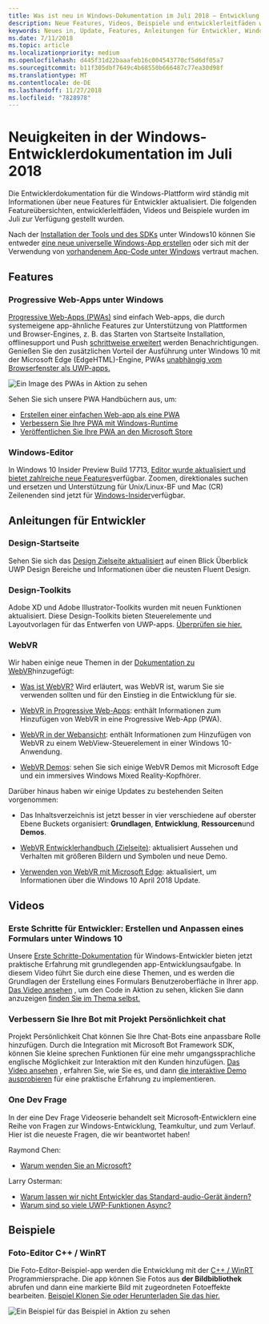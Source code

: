 ```yaml
---
title: Was ist neu in Windows-Dokumentation im Juli 2018 – Entwicklung von UWP-apps
description: Neue Features, Videos, Beispiele und entwicklerleitfäden wurden in der Windows 10-Entwicklerdokumentation für Juli 2018 hinzugefügt.
keywords: Neues in, Update, Features, Anleitungen für Entwickler, Windows 10, Juli
ms.date: 7/11/2018
ms.topic: article
ms.localizationpriority: medium
ms.openlocfilehash: d445f31d22baaafeb16c004543770cf5d6df05a7
ms.sourcegitcommit: b11f305dbf7649c4b68550b666487c77ea30d98f
ms.translationtype: MT
ms.contentlocale: de-DE
ms.lasthandoff: 11/27/2018
ms.locfileid: "7828978"
---
```

# <a name="whats-new-in-the-windows-developer-docs-in-july-2018"></a>Neuigkeiten in der Windows-Entwicklerdokumentation im Juli 2018

Die Entwicklerdokumentation für die Windows-Plattform wird ständig mit Informationen über neue Features für Entwickler aktualisiert. Die folgenden Featureübersichten, entwicklerleitfäden, Videos und Beispiele wurden im Juli zur Verfügung gestellt wurden.

Nach der [Installation der Tools und des SDKs](http://go.microsoft.com/fwlink/?LinkId=821431) unter Windows10 können Sie entweder [eine neue universelle Windows-App erstellen](../get-started/create-uwp-apps.md) oder sich mit der Verwendung von [vorhandenem App-Code unter Windows](../porting/index.md) vertraut machen.

## <a name="features"></a>Features

### <a name="progressive-web-apps-on-windows"></a>Progressive Web-Apps unter Windows

[Progressive Web-Apps (PWAs)](https://developer.microsoft.com/windows/pwa) sind einfach Web-apps, die durch systemeigene app-ähnliche Features zur Unterstützung von Plattformen und Browser-Engines, z. B. das Starten von Startseite Installation, offlinesupport und Push [schrittweise erweitert](https://wikipedia.org/wiki/Progressive_enhancement) werden Benachrichtigungen. Genießen Sie den zusätzlichen Vorteil der Ausführung unter Windows 10 mit der Microsoft Edge (EdgeHTML)-Engine, PWAs [unabhängig vom Browserfenster als UWP-apps.](https://docs.microsoft.com/microsoft-edge/progressive-web-apps/windows-features)

![Ein Image des PWAs in Aktion zu sehen](images/progressive-web-apps.jpg)

Sehen Sie sich unsere PWA Handbüchern aus, um:

* [Erstellen einer einfachen Web-app als eine PWA](https://docs.microsoft.com/microsoft-edge/progressive-web-apps/get-started)
* [Verbessern Sie Ihre PWA mit Windows-Runtime](https://docs.microsoft.com/en-us/microsoft-edge/progressive-web-apps/windows-features)
* [Veröffentlichen Sie Ihre PWA an den Microsoft Store](https://docs.microsoft.com/microsoft-edge/progressive-web-apps/microsoft-store)

### <a name="notepad"></a>Windows-Editor

In Windows 10 Insider Preview Build 17713, [Editor wurde aktualisiert und bietet zahlreiche neue Features](http://aka.ms/ant-man)verfügbar. Zoomen, direktionales suchen und ersetzen und Unterstützung für Unix/Linux-BF und Mac (CR) Zeilenenden sind jetzt für [Windows-Insider](https://insider.windows.com/)verfügbar. 

## <a name="developer-guidance"></a>Anleitungen für Entwickler

### <a name="design-landing-page"></a>Design-Startseite

Sehen Sie sich das [Design Zielseite aktualisiert](https://developer.microsoft.com/windows/apps/design) auf einen Blick Überblick UWP Design Bereiche und Informationen über die neusten Fluent Design.

### <a name="design-toolkits"></a>Design-Toolkits

Adobe XD und Adobe Illustrator-Toolkits wurden mit neuen Funktionen aktualisiert. Diese Design-Toolkits bieten Steuerelemente und Layoutvorlagen für das Entwerfen von UWP-apps. [Überprüfen sie hier.](../design/downloads/index.md)

### <a name="webvr"></a>WebVR

Wir haben einige neue Themen in der [Dokumentation zu WebVR](https://docs.microsoft.com/microsoft-edge/webvr/
)hinzugefügt:

* [Was ist WebVR?](https://docs.microsoft.com/microsoft-edge/webvr/what-is-webvr
) Wird erläutert, was WebVR ist, warum Sie sie verwenden sollten und für den Einstieg in die Entwicklung für sie.

* [WebVR in Progressive Web-Apps](https://docs.microsoft.com/microsoft-edge/webvr/webvr-in-pwas): enthält Informationen zum Hinzufügen von WebVR in eine Progressive Web-App (PWA).

* [WebVR in der Webansicht](https://docs.microsoft.com/microsoft-edge/webvr/webvr-in-webview): enthält Informationen zum Hinzufügen von WebVR zu einem WebView-Steuerelement in einer Windows 10-Anwendung.

* [WebVR Demos](https://docs.microsoft.com/microsoft-edge/webvr/demos): sehen Sie sich einige WebVR Demos mit Microsoft Edge und ein immersives Windows Mixed Reality-Kopfhörer.

Darüber hinaus haben wir einige Updates zu bestehenden Seiten vorgenommen:

* Das Inhaltsverzeichnis ist jetzt besser in vier verschiedene auf oberster Ebene Buckets organisiert: **Grundlagen**, **Entwicklung**, **Ressourcen**und **Demos**.

* [WebVR Entwicklerhandbuch (Zielseite)](https://docs.microsoft.com/microsoft-edge/webvr/): aktualisiert Aussehen und Verhalten mit größeren Bildern und Symbolen und neue Demo.

* [Verwenden von WebVR mit Microsoft Edge](https://docs.microsoft.com/microsoft-edge/webvr/webvr-with-edge): aktualisiert, um Informationen über die Windows 10 April 2018 Update.

## <a name="videos"></a>Videos

### <a name="get-started-for-devs-create-and-customize-a-form-on-windows-10"></a>Erste Schritte für Entwickler: Erstellen und Anpassen eines Formulars unter Windows 10

Unsere [Erste Schritte-Dokumentation](../get-started/index.md) für Windows-Entwickler bieten jetzt praktische Erfahrung mit grundlegenden app-Entwicklungsaufgabe. In diesem Video führt Sie durch eine diese Themen, und es werden die Grundlagen der Erstellung eines Formulars Benutzeroberfläche in Ihrer app. [Das Video ansehen](https://www.youtube.com/watch?v=AgngKzq4hKI&feature=youtu.be) , um den Code in Aktion zu sehen, klicken Sie dann anzuzeigen [finden Sie im Thema selbst.](http://aka.ms/CreateForms)

### <a name="enhance-your-bot-with-project-personality-chat"></a>Verbessern Sie Ihre Bot mit Projekt Persönlichkeit chat

Projekt Persönlichkeit Chat können Sie Ihre Chat-Bots eine anpassbare Rolle hinzufügen. Durch die Integration mit Microsoft Bot Framework SDK, können Sie kleine sprechen Funktionen für eine mehr umgangssprachliche englische Möglichkeit zur Interaktion mit den Kunden hinzufügen. [Das Video ansehen](https://www.youtube.com/watch?v=5C_uD8g2QKg&feature=youtu.be) , erfahren Sie, wie Sie es, und dann [die interaktive Demo ausprobieren](http://aka.ms/PersonalityChat) für eine praktische Erfahrung zu implementieren.

### <a name="one-dev-question"></a>One Dev Frage

In der eine Dev Frage Videoserie behandelt seit Microsoft-Entwicklern eine Reihe von Fragen zur Windows-Entwicklung, Teamkultur, und zum Verlauf. Hier ist die neueste Fragen, die wir beantwortet haben!

Raymond Chen:

* [Warum wenden Sie an Microsoft?](https://www.youtube.com/watch?v=oL8ymamkEMU&feature=youtu.be)

Larry Osterman:

* [Warum lassen wir nicht Entwickler das Standard-audio-Gerät ändern?](https://www.youtube.com/watch?v=6aNUoVfbnmg&feature=youtu.be)
* [Warum sind so viele UWP-Funktionen Async?](https://www.youtube.com/watch?v=5M724QIy1Mk&feature=youtu.be)

## <a name="samples"></a>Beispiele

### <a name="photo-editor-cwinrt"></a>Foto-Editor C++ / WinRT

Die Foto-Editor-Beispiel-app werden die Entwicklung mit der [C++ / WinRT](../cpp-and-winrt-apis/intro-to-using-cpp-with-winrt.md) Programmiersprache. Die app können Sie Fotos aus **der Bildbibliothek** abrufen und dann eine markierte Bild mit zugeordneten Fotoeffekte bearbeiten. [Beispiel Klonen Sie oder Herunterladen Sie das hier.](https://github.com/Microsoft/Windows-appsample-photo-editor)

![Ein Beispiel für das Beispiel in Aktion zu sehen](images/photo-editor-banner.png)
